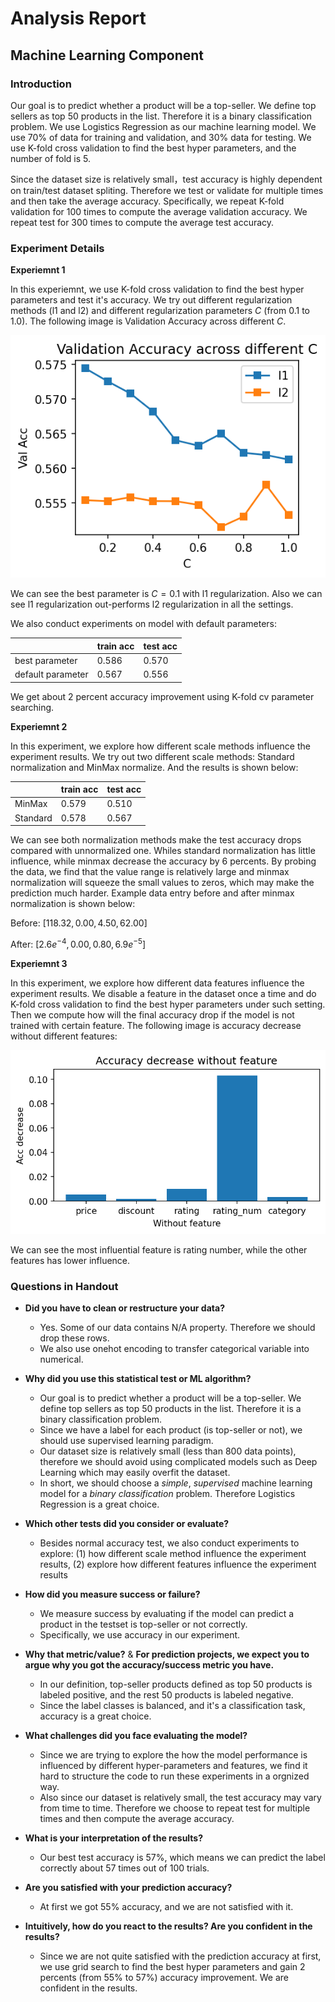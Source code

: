 # Analysis Report

## Machine Learning Component
### Introduction

Our goal is to predict whether a product will be a top-seller. We define top sellers as top 50 products in the list. Therefore it is a binary classification problem.  We use Logistics Regression as our machine learning model. We use 70% of data for training and validation, and 30% data for testing. We use K-fold cross validation to find the best hyper parameters, and the number of fold is 5. 

Since the dataset size is relatively small，test accuracy is highly dependent on train/test dataset spliting. Therefore we test or validate for multiple times and then take the average accuracy. Specifically,  we repeat K-fold validation for 100 times to compute the average validation accuracy. We repeat test for 300 times to compute the average test accuracy.

### Experiment Details
**Experiemnt 1**

In this experiemnt, we use K-fold cross validation to find the best hyper parameters and test it's accuracy. We try out different regularization methods (l1 and l2) and different regularization parameters $C$ (from 0.1 to 1.0). 
The following image is Validation Accuracy across different $C$.

![alt text](./figure/ml_val.png)

We can see the best parameter is $C=0.1$ with l1 regularization. Also we can see l1 regularization out-performs l2 regularization in all the settings.

We also conduct experiments on model with default parameters:

|                    |    train acc   |     test acc      |
|--------------------|----------------|-------------------|
| best parameter     | 0.586          | 0.570             |
| default parameter  | 0.567          | 0.556             |


We get about 2 percent accuracy improvement using K-fold cv parameter searching.

**Experiemnt 2**

In this experiment, we explore how different scale methods influence the experiment results. We try out two different scale methods: Standard normalization and MinMax normalize. And the results is shown below:

|           | train acc      | test acc          |
|-----------|----------------|-------------------|
| MinMax    | 0.579          | 0.510             |
| Standard  | 0.578          | 0.567             |

We can see both normalization methods make the test accuracy drops compared with unnormalized one. Whiles standard normalization has little influence, while minmax decrease the accuracy by 6 percents. By probing the data, we find that the value range is relatively large and minmax normalization will squeeze the small values to zeros, which may make the prediction much harder.
Example data entry before and after minmax normalization is shown below:

Before: $[118.32,  0.00, 4.50, 62.00]$

After: $[2.6e^{-4}, 0.00, 0.80, 6.9e^{-5}]$

**Experiemnt 3**

In this experiment, we explore how different data features influence the experiment results.
We disable a feature in the dataset once a time and do K-fold cross validation to find the best hyper parameters under such setting. Then we compute how will the final accuracy drop if the model is not trained with certain feature. The following image is accuracy decrease without different features:

![alt text](./figure/ml_feat.png)

We can see the most influential feature is rating number, while the other features has lower influence. 

### Questions in Handout
*  **Did you have to clean or restructure your data?**
    * Yes. Some of our data contains N/A property. Therefore we should drop these rows.
    * We also use onehot encoding to transfer categorical variable into numerical. 
    
*  **Why did you use this statistical test or ML algorithm?**
    * Our goal is to predict whether a product will be a top-seller. We define top sellers as top 50 products in the list. Therefore it is a binary classification problem. 
    * Since we have a label for each product (is top-seller or not), we should use supervised learning paradigm.
    * Our dataset size is relatively small (less than 800 data points), therefore we should avoid using complicated models such as Deep Learning which may easily overfit the dataset.
    * In short, we should choose a *simple*, *supervised* machine learning model for a *binary classification* problem. Therefore Logistics Regression is a great choice.
    
*  **Which other tests did you consider or evaluate?**
    * Besides normal accuracy test, we also conduct experiments to explore: (1) how different scale method influence the experiment results, (2) explore how different features influence the experiment results
    
*  **How did you measure success or failure?**
    * We measure success by evaluating if the model can predict a product in the testset is top-seller or not correctly.
    * Specifically, we use accuracy in our experiment.
    
*  **Why that metric/value?** & **For prediction projects, we expect you to argue why you got the accuracy/success metric you have.**
    * In our definition, top-seller products defined as top 50 products is labeled positive, and the rest 50 products is labeled negative. 
    * Since the label classes is balanced, and it's a classification task, accuracy is a great choice.
    
*  **What challenges did you face evaluating the model?**
    * Since we are trying to explore the how the model performance is influenced by different hyper-parameters and features, we find it hard to structure the code to run these experiments in a orgnized way. 
    * Also since our dataset is relatively small, the test accuracy may vary from time to time. Therefore we choose to repeat test for multiple times and then compute the average accuracy.
    
*  **What is your interpretation of the results?**
    * Our best test accuracy is 57%, which means we can predict the label correctly about 57 times out of 100 trials.

*  **Are you satisfied with your prediction accuracy?**
    * At first we got 55% accuracy, and we are not satisfied with it.

*  **Intuitively, how do you react to the results? Are you confident in the results?**
    * Since we are not quite satisfied with the prediction accuracy at first,  we use grid search to find the best hyper parameters and gain 2 percents (from 55% to 57%) accuracy improvement. We are confident in the results.